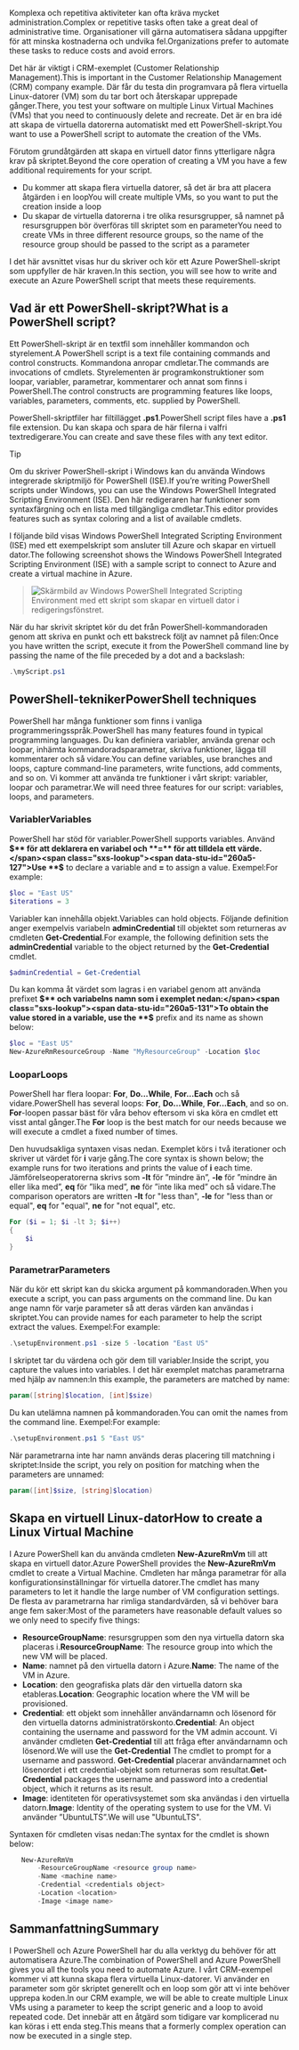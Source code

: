 <span data-ttu-id="260a5-101">Komplexa och repetitiva aktiviteter kan ofta kräva mycket administration.</span><span class="sxs-lookup"><span data-stu-id="260a5-101">Complex or repetitive tasks often take a great deal of administrative time.</span></span> <span data-ttu-id="260a5-102">Organisationer vill gärna automatisera sådana uppgifter för att minska kostnaderna och undvika fel.</span><span class="sxs-lookup"><span data-stu-id="260a5-102">Organizations prefer to automate these tasks to reduce costs and avoid errors.</span></span>

<span data-ttu-id="260a5-103">Det här är viktigt i CRM-exemplet (Customer Relationship Management).</span><span class="sxs-lookup"><span data-stu-id="260a5-103">This is important in the Customer Relationship Management (CRM) company example.</span></span> <span data-ttu-id="260a5-104">Där får du testa din programvara på flera virtuella Linux-datorer (VM) som du tar bort och återskapar upprepade gånger.</span><span class="sxs-lookup"><span data-stu-id="260a5-104">There, you test your software on multiple Linux Virtual Machines (VMs) that you need to continuously delete and recreate.</span></span> <span data-ttu-id="260a5-105">Det är en bra idé att skapa de virtuella datorerna automatiskt med ett PowerShell-skript.</span><span class="sxs-lookup"><span data-stu-id="260a5-105">You want to use a PowerShell script to automate the creation of the VMs.</span></span>

<span data-ttu-id="260a5-106">Förutom grundåtgärden att skapa en virtuell dator finns ytterligare några krav på skriptet.</span><span class="sxs-lookup"><span data-stu-id="260a5-106">Beyond the core operation of creating a VM you have a few additional requirements for your script.</span></span> 
- <span data-ttu-id="260a5-107">Du kommer att skapa flera virtuella datorer, så det är bra att placera åtgärden i en loop</span><span class="sxs-lookup"><span data-stu-id="260a5-107">You will create multiple VMs, so you want to put the creation inside a loop</span></span>
- <span data-ttu-id="260a5-108">Du skapar de virtuella datorerna i tre olika resursgrupper, så namnet på resursgruppen bör överföras till skriptet som en parameter</span><span class="sxs-lookup"><span data-stu-id="260a5-108">You need to create VMs in three different resource groups, so the name of the resource group should be passed to the script as a parameter</span></span>

<span data-ttu-id="260a5-109">I det här avsnittet visas hur du skriver och kör ett Azure PowerShell-skript som uppfyller de här kraven.</span><span class="sxs-lookup"><span data-stu-id="260a5-109">In this section, you will see how to write and execute an Azure PowerShell script that meets these requirements.</span></span>

## <a name="what-is-a-powershell-script"></a><span data-ttu-id="260a5-110">Vad är ett PowerShell-skript?</span><span class="sxs-lookup"><span data-stu-id="260a5-110">What is a PowerShell script?</span></span>
<span data-ttu-id="260a5-111">Ett PowerShell-skript är en textfil som innehåller kommandon och styrelement.</span><span class="sxs-lookup"><span data-stu-id="260a5-111">A PowerShell script is a text file containing commands and control constructs.</span></span> <span data-ttu-id="260a5-112">Kommandona anropar cmdletar.</span><span class="sxs-lookup"><span data-stu-id="260a5-112">The commands are invocations of cmdlets.</span></span> <span data-ttu-id="260a5-113">Styrelementen är programkonstruktioner som loopar, variabler, parametrar, kommentarer och annat som finns i PowerShell.</span><span class="sxs-lookup"><span data-stu-id="260a5-113">The control constructs are programming features like loops, variables, parameters, comments, etc. supplied by PowerShell.</span></span>

<span data-ttu-id="260a5-114">PowerShell-skriptfiler har filtillägget **.ps1**.</span><span class="sxs-lookup"><span data-stu-id="260a5-114">PowerShell script files have a **.ps1** file extension.</span></span> <span data-ttu-id="260a5-115">Du kan skapa och spara de här filerna i valfri textredigerare.</span><span class="sxs-lookup"><span data-stu-id="260a5-115">You can create and save these files with any text editor.</span></span> 

> [!TIP]
> <span data-ttu-id="260a5-116">Om du skriver PowerShell-skript i Windows kan du använda Windows integrerade skriptmiljö för PowerShell (ISE).</span><span class="sxs-lookup"><span data-stu-id="260a5-116">If you’re writing PowerShell scripts under Windows, you can use the Windows PowerShell Integrated Scripting Environment (ISE).</span></span> <span data-ttu-id="260a5-117">Den här redigeraren har funktioner som syntaxfärgning och en lista med tillgängliga cmdletar.</span><span class="sxs-lookup"><span data-stu-id="260a5-117">This editor provides features such as syntax coloring and a list of available cmdlets.</span></span>
>
<span data-ttu-id="260a5-118">I följande bild visas Windows PowerShell Integrated Scripting Environment (ISE) med ett exempelskript som ansluter till Azure och skapar en virtuell dator.</span><span class="sxs-lookup"><span data-stu-id="260a5-118">The following screenshot shows the Windows PowerShell Integrated Scripting Environment (ISE) with a sample script to connect to Azure and create a virtual machine in Azure.</span></span>

>![Skärmbild av Windows PowerShell Integrated Scripting Environment med ett skript som skapar en virtuell dator i redigeringsfönstret.](../media/7-windows-powershell-ise-screenshot.png)

<span data-ttu-id="260a5-120">När du har skrivit skriptet kör du det från PowerShell-kommandoraden genom att skriva en punkt och ett bakstreck följt av namnet på filen:</span><span class="sxs-lookup"><span data-stu-id="260a5-120">Once you have written the script, execute it from the PowerShell command line by passing the name of the file preceded by a dot and a backslash:</span></span>

```powershell
.\myScript.ps1
```

## <a name="powershell-techniques"></a><span data-ttu-id="260a5-121">PowerShell-tekniker</span><span class="sxs-lookup"><span data-stu-id="260a5-121">PowerShell techniques</span></span>
<span data-ttu-id="260a5-122">PowerShell har många funktioner som finns i vanliga programmeringsspråk.</span><span class="sxs-lookup"><span data-stu-id="260a5-122">PowerShell has many features found in typical programming languages.</span></span> <span data-ttu-id="260a5-123">Du kan definiera variabler, använda grenar och loopar, inhämta kommandoradsparametrar, skriva funktioner, lägga till kommentarer och så vidare.</span><span class="sxs-lookup"><span data-stu-id="260a5-123">You can define variables, use branches and loops, capture command-line parameters, write functions, add comments, and so on.</span></span> <span data-ttu-id="260a5-124">Vi kommer att använda tre funktioner i vårt skript: variabler, loopar och parametrar.</span><span class="sxs-lookup"><span data-stu-id="260a5-124">We will need three features for our script: variables, loops, and parameters.</span></span>

### <a name="variables"></a><span data-ttu-id="260a5-125">Variabler</span><span class="sxs-lookup"><span data-stu-id="260a5-125">Variables</span></span>
<span data-ttu-id="260a5-126">PowerShell har stöd för variabler.</span><span class="sxs-lookup"><span data-stu-id="260a5-126">PowerShell supports variables.</span></span> <span data-ttu-id="260a5-127">Använd **$** för att deklarera en variabel och **=** för att tilldela ett värde.</span><span class="sxs-lookup"><span data-stu-id="260a5-127">Use **$** to declare a variable and **=** to assign a value.</span></span> <span data-ttu-id="260a5-128">Exempel:</span><span class="sxs-lookup"><span data-stu-id="260a5-128">For example:</span></span>

```powershell
$loc = "East US"
$iterations = 3
```

<span data-ttu-id="260a5-129">Variabler kan innehålla objekt.</span><span class="sxs-lookup"><span data-stu-id="260a5-129">Variables can hold objects.</span></span> <span data-ttu-id="260a5-130">Följande definition anger exempelvis variabeln **adminCredential** till objektet som returneras av cmdleten **Get-Credential**.</span><span class="sxs-lookup"><span data-stu-id="260a5-130">For example, the following definition sets the **adminCredential** variable to the object returned by the **Get-Credential** cmdlet.</span></span>

```powershell
$adminCredential = Get-Credential
```

<span data-ttu-id="260a5-131">Du kan komma åt värdet som lagras i en variabel genom att använda prefixet **$** och variabelns namn som i exemplet nedan:</span><span class="sxs-lookup"><span data-stu-id="260a5-131">To obtain the value stored in a variable, use the **$** prefix and its name as shown below:</span></span> 

```powershell
$loc = "East US"
New-AzureRmResourceGroup -Name "MyResourceGroup" -Location $loc
```

### <a name="loops"></a><span data-ttu-id="260a5-132">Loopar</span><span class="sxs-lookup"><span data-stu-id="260a5-132">Loops</span></span>
<span data-ttu-id="260a5-133">PowerShell har flera loopar: **For**, **Do...While**, **For...Each** och så vidare.</span><span class="sxs-lookup"><span data-stu-id="260a5-133">PowerShell has several loops: **For**, **Do...While**, **For...Each**, and so on.</span></span> <span data-ttu-id="260a5-134">**For**-loopen passar bäst för våra behov eftersom vi ska köra en cmdlet ett visst antal gånger.</span><span class="sxs-lookup"><span data-stu-id="260a5-134">The **For** loop is the best match for our needs because we will execute a cmdlet a fixed number of times.</span></span>

<span data-ttu-id="260a5-135">Den huvudsakliga syntaxen visas nedan. Exemplet körs i två iterationer och skriver ut värdet för **i** varje gång.</span><span class="sxs-lookup"><span data-stu-id="260a5-135">The core syntax is shown below; the example runs for two iterations and prints the value of **i** each time.</span></span> <span data-ttu-id="260a5-136">Jämförelseoperatorerna skrivs som **-lt** för ”mindre än”, **-le** för ”mindre än eller lika med”, **eq** för ”lika med”, **ne** för ”inte lika med” och så vidare.</span><span class="sxs-lookup"><span data-stu-id="260a5-136">The comparison operators are written **-lt** for "less than", **-le** for "less than or equal", **eq** for "equal", **ne** for "not equal", etc.</span></span>

```powershell
For ($i = 1; $i -lt 3; $i++)
{
    $i
}
```

### <a name="parameters"></a><span data-ttu-id="260a5-137">Parametrar</span><span class="sxs-lookup"><span data-stu-id="260a5-137">Parameters</span></span>
<span data-ttu-id="260a5-138">När du kör ett skript kan du skicka argument på kommandoraden.</span><span class="sxs-lookup"><span data-stu-id="260a5-138">When you execute a script, you can pass arguments on the command line.</span></span> <span data-ttu-id="260a5-139">Du kan ange namn för varje parameter så att deras värden kan användas i skriptet.</span><span class="sxs-lookup"><span data-stu-id="260a5-139">You can provide names for each parameter to help the script extract the values.</span></span> <span data-ttu-id="260a5-140">Exempel:</span><span class="sxs-lookup"><span data-stu-id="260a5-140">For example:</span></span>

```powershell
.\setupEnvironment.ps1 -size 5 -location "East US"
```

<span data-ttu-id="260a5-141">I skriptet tar du värdena och gör dem till variabler.</span><span class="sxs-lookup"><span data-stu-id="260a5-141">Inside the script, you capture the values into variables.</span></span> <span data-ttu-id="260a5-142">I det här exemplet matchas parametrarna med hjälp av namnen:</span><span class="sxs-lookup"><span data-stu-id="260a5-142">In this example, the parameters are matched by name:</span></span>

```powershell
param([string]$location, [int]$size)
```

<span data-ttu-id="260a5-143">Du kan utelämna namnen på kommandoraden.</span><span class="sxs-lookup"><span data-stu-id="260a5-143">You can omit the names from the command line.</span></span> <span data-ttu-id="260a5-144">Exempel:</span><span class="sxs-lookup"><span data-stu-id="260a5-144">For example:</span></span>

```powershell
.\setupEnvironment.ps1 5 "East US"
```

<span data-ttu-id="260a5-145">När parametrarna inte har namn används deras placering till matchning i skriptet:</span><span class="sxs-lookup"><span data-stu-id="260a5-145">Inside the script, you rely on position for matching when the parameters are unnamed:</span></span>

```powershell
param([int]$size, [string]$location)
```

## <a name="how-to-create-a-linux-virtual-machine"></a><span data-ttu-id="260a5-146">Skapa en virtuell Linux-dator</span><span class="sxs-lookup"><span data-stu-id="260a5-146">How to create a Linux Virtual Machine</span></span>
<span data-ttu-id="260a5-147">I Azure PowerShell kan du använda cmdleten **New-AzureRmVm** till att skapa en virtuell dator.</span><span class="sxs-lookup"><span data-stu-id="260a5-147">Azure PowerShell provides the **New-AzureRmVm** cmdlet to create a Virtual Machine.</span></span> <span data-ttu-id="260a5-148">Cmdleten har många parametrar för alla konfigurationsinställningar för virtuella datorer.</span><span class="sxs-lookup"><span data-stu-id="260a5-148">The cmdlet has many parameters to let it handle the large number of VM configuration settings.</span></span> <span data-ttu-id="260a5-149">De flesta av parametrarna har rimliga standardvärden, så vi behöver bara ange fem saker:</span><span class="sxs-lookup"><span data-stu-id="260a5-149">Most of the parameters have reasonable default values so we only need to specify five things:</span></span>

- <span data-ttu-id="260a5-150">**ResourceGroupName**: resursgruppen som den nya virtuella datorn ska placeras i.</span><span class="sxs-lookup"><span data-stu-id="260a5-150">**ResourceGroupName**: The resource group into which the new VM will be placed.</span></span>
- <span data-ttu-id="260a5-151">**Name**: namnet på den virtuella datorn i Azure.</span><span class="sxs-lookup"><span data-stu-id="260a5-151">**Name**: The name of the VM in Azure.</span></span>
- <span data-ttu-id="260a5-152">**Location**: den geografiska plats där den virtuella datorn ska etableras.</span><span class="sxs-lookup"><span data-stu-id="260a5-152">**Location**: Geographic location where the VM will be provisioned.</span></span>
- <span data-ttu-id="260a5-153">**Credential**: ett objekt som innehåller användarnamn och lösenord för den virtuella datorns administratörskonto.</span><span class="sxs-lookup"><span data-stu-id="260a5-153">**Credential**: An object containing the username and password for the VM admin account.</span></span> <span data-ttu-id="260a5-154">Vi använder cmdleten **Get-Credential** till att fråga efter användarnamn och lösenord.</span><span class="sxs-lookup"><span data-stu-id="260a5-154">We will use the **Get-Credential** The cmdlet to prompt for a username and password.</span></span> <span data-ttu-id="260a5-155">**Get-Credential** placerar användarnamnet och lösenordet i ett credential-objekt som returneras som resultat.</span><span class="sxs-lookup"><span data-stu-id="260a5-155">**Get-Credential** packages the username and password into a credential object, which it returns as its result.</span></span>
- <span data-ttu-id="260a5-156">**Image**: identiteten för operativsystemet som ska användas i den virtuella datorn.</span><span class="sxs-lookup"><span data-stu-id="260a5-156">**Image**: Identity of the operating system to use for the VM.</span></span> <span data-ttu-id="260a5-157">Vi använder ”UbuntuLTS”.</span><span class="sxs-lookup"><span data-stu-id="260a5-157">We will use "UbuntuLTS".</span></span>

<span data-ttu-id="260a5-158">Syntaxen för cmdleten visas nedan:</span><span class="sxs-lookup"><span data-stu-id="260a5-158">The syntax for the cmdlet is shown below:</span></span>

```powershell
   New-AzureRmVm 
       -ResourceGroupName <resource group name> 
       -Name <machine name> 
       -Credential <credentials object> 
       -Location <location> 
       -Image <image name>
```

## <a name="summary"></a><span data-ttu-id="260a5-159">Sammanfattning</span><span class="sxs-lookup"><span data-stu-id="260a5-159">Summary</span></span>
<span data-ttu-id="260a5-160">I PowerShell och Azure PowerShell har du alla verktyg du behöver för att automatisera Azure.</span><span class="sxs-lookup"><span data-stu-id="260a5-160">The combination of PowerShell and Azure PowerShell gives you all the tools you need to automate Azure.</span></span> <span data-ttu-id="260a5-161">I vårt CRM-exempel kommer vi att kunna skapa flera virtuella Linux-datorer. Vi använder en parameter som gör skriptet generellt och en loop som gör att vi inte behöver upprepa koden.</span><span class="sxs-lookup"><span data-stu-id="260a5-161">In our CRM example, we will be able to create multiple Linux VMs using a parameter to keep the script generic and a loop to avoid repeated code.</span></span> <span data-ttu-id="260a5-162">Det innebär att en åtgärd som tidigare var komplicerad nu kan köras i ett enda steg.</span><span class="sxs-lookup"><span data-stu-id="260a5-162">This means that a formerly complex operation can now be executed in a single step.</span></span>